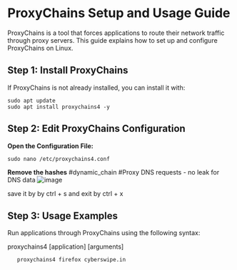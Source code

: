 # ProxyChains Setup and Usage Guide

ProxyChains is a tool that forces applications to route their network traffic through proxy servers. This guide explains how to set up and configure ProxyChains on Linux.

## Step 1: Install ProxyChains

If ProxyChains is not already installed, you can install it with:

    sudo apt update
    sudo apt install proxychains4 -y
## Step 2: Edit ProxyChains Configuration

 **Open the Configuration File:**
    
    sudo nano /etc/proxychains4.conf
 **Remove the hashes**
 #dynamic_chain
 #Proxy DNS requests - no leak for DNS data
![image](https://github.com/user-attachments/assets/7e012611-7bdf-4507-a49f-82f984437c24)

save it by by ctrl + s and exit by ctrl + x
## Step 3: Usage Examples

Run applications through ProxyChains using the following syntax:
   
proxychains4 [application] [arguments]
```
   proxychains4 firefox cyberswipe.in
